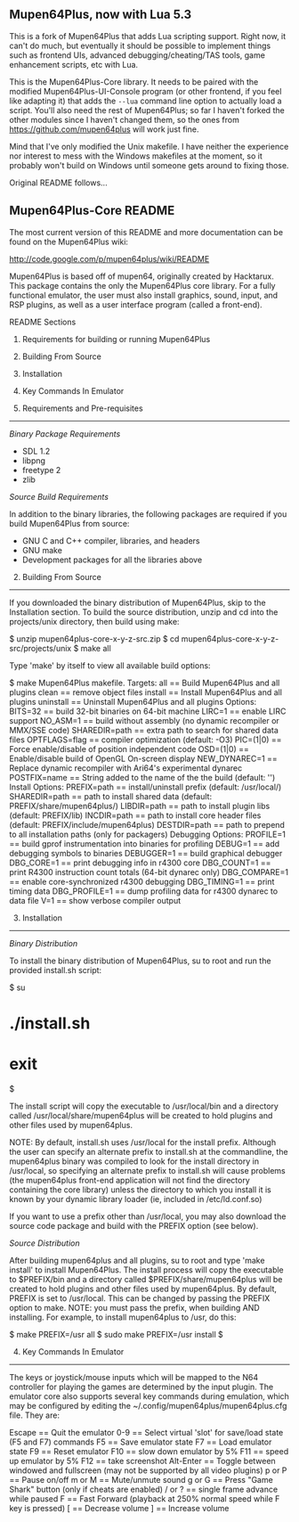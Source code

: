 Mupen64Plus, now with Lua 5.3
-----------------------------

This is a fork of Mupen64Plus that adds Lua scripting support.
Right now, it can't do much, but eventually it should be possible to implement
things such as frontend UIs, advanced debugging/cheating/TAS tools, game
enhancement scripts, etc with Lua.

This is the Mupen64Plus-Core library. It needs to be paired with the modified
Mupen64Plus-UI-Console program (or other frontend, if you feel like adapting it)
that adds the `--lua` command line option to actually load a script. You'll also
need the rest of Mupen64Plus; so far I haven't forked the other modules since I
haven't changed them, so the ones from https://github.com/mupen64plus will work
just fine.

Mind that I've only modified the Unix makefile. I have neither the experience
nor interest to mess with the Windows makefiles at the moment, so it probably
won't build on Windows until someone gets around to fixing those.


Original README follows...


Mupen64Plus-Core README
-----------------------

The most current version of this README and more documentation can be found on
the Mupen64Plus wiki:

http://code.google.com/p/mupen64plus/wiki/README

Mupen64Plus is based off of mupen64, originally created by Hacktarux. This
package contains the only the Mupen64Plus core library.  For a fully functional
emulator, the user must also install graphics, sound, input, and RSP plugins,
as well as a user interface program (called a front-end).

README Sections
  1. Requirements for building or running Mupen64Plus
  2. Building From Source
  3. Installation
  4. Key Commands In Emulator

1. Requirements and Pre-requisites
----------------------------------

*Binary Package Requirements*

  - SDL 1.2
  - libpng
  - freetype 2
  - zlib

*Source Build Requirements*

In addition to the binary libraries, the following packages are required if you
build Mupen64Plus from source:

  - GNU C and C++ compiler, libraries, and headers
  - GNU make
  - Development packages for all the libraries above

2. Building From Source
-----------------------

If you downloaded the binary distribution of Mupen64Plus, skip to the
Installation section. To build the source distribution, unzip and cd into the
projects/unix directory, then build using make:

 $ unzip mupen64plus-core-x-y-z-src.zip
 $ cd mupen64plus-core-x-y-z-src/projects/unix
 $ make all

Type 'make' by itself to view all available build options:

 $ make
 Mupen64Plus makefile.
   Targets:
     all           == Build Mupen64Plus and all plugins
     clean         == remove object files
     install       == Install Mupen64Plus and all plugins
     uninstall     == Uninstall Mupen64Plus and all plugins
   Options:
     BITS=32       == build 32-bit binaries on 64-bit machine
     LIRC=1        == enable LIRC support
     NO_ASM=1      == build without assembly (no dynamic recompiler or MMX/SSE code)
     SHAREDIR=path == extra path to search for shared data files
     OPTFLAGS=flag == compiler optimization (default: -O3)
     PIC=(1|0)     == Force enable/disable of position independent code
     OSD=(1|0)     == Enable/disable build of OpenGL On-screen display
     NEW_DYNAREC=1 == Replace dynamic recompiler with Ari64's experimental dynarec
     POSTFIX=name  == String added to the name of the the build (default: '')
   Install Options:
     PREFIX=path   == install/uninstall prefix (default: /usr/local/)
     SHAREDIR=path == path to install shared data (default: PREFIX/share/mupen64plus/)
     LIBDIR=path   == path to install plugin libs (default: PREFIX/lib)
     INCDIR=path   == path to install core header files (default: PREFIX/include/mupen64plus)
     DESTDIR=path  == path to prepend to all installation paths (only for packagers)
   Debugging Options:
     PROFILE=1     == build gprof instrumentation into binaries for profiling
     DEBUG=1       == add debugging symbols to binaries
     DEBUGGER=1    == build graphical debugger
     DBG_CORE=1    == print debugging info in r4300 core
     DBG_COUNT=1   == print R4300 instruction count totals (64-bit dynarec only)
     DBG_COMPARE=1 == enable core-synchronized r4300 debugging
     DBG_TIMING=1  == print timing data
     DBG_PROFILE=1 == dump profiling data for r4300 dynarec to data file
     V=1           == show verbose compiler output

3. Installation
---------------

*Binary Distribution*

To install the binary distribution of Mupen64Plus, su to root and run the
provided install.sh script:

 $ su
 # ./install.sh
 # exit
 $

The install script will copy the executable to /usr/local/bin and a directory
called /usr/local/share/mupen64plus will be created to hold plugins and other
files used by mupen64plus.

NOTE: By default, install.sh uses /usr/local for the install prefix. Although
the user can specify an alternate prefix to install.sh at the commandline, the
mupen64plus binary was compiled to look for the install directory in /usr/local,
so specifying an alternate prefix to install.sh will cause problems (the
mupen64plus front-end application will not find the directory containing the
core library) unless the directory to which you install it is known by your
dynamic library loader (ie, included in /etc/ld.conf.so)

If you want to use a prefix other than /usr/local, you may also download the
source code package and build with the PREFIX option (see below).

*Source Distribution*

After building mupen64plus and all plugins, su to root and type 'make install'
to install Mupen64Plus. The install process will copy the executable to
$PREFIX/bin and a directory called $PREFIX/share/mupen64plus will be created
to hold plugins and other files used by mupen64plus. By default, PREFIX is set
to /usr/local. This can be changed by passing the PREFIX option to make. NOTE:
you must pass the prefix, when building AND installing. For example, to install
mupen64plus to /usr, do this:

 $ make PREFIX=/usr all
 $ sudo make PREFIX=/usr install
 $

4. Key Commands In Emulator
---------------------------
The keys or joystick/mouse inputs which will be mapped to the N64 controller
for playing the games are determined by the input plugin.  The emulator core
also supports several key commands during emulation, which may be configured by
editing the ~/.config/mupen64plus/mupen64plus.cfg file.  They are:

   Escape == Quit the emulator
      0-9 == Select virtual 'slot' for save/load state (F5 and F7) commands
       F5 == Save emulator state
       F7 == Load emulator state
       F9 == Reset emulator
      F10 == slow down emulator by 5%
      F11 == speed up emulator by 5%
      F12 == take screenshot
Alt-Enter == Toggle between windowed and fullscreen (may not be supported by all video plugins)
   p or P == Pause on/off
   m or M == Mute/unmute sound
   g or G == Press "Game Shark" button (only if cheats are enabled)
   / or ? == single frame advance while paused
        F == Fast Forward (playback at 250% normal speed while F key is pressed)
        [ == Decrease volume
        ] == Increase volume




